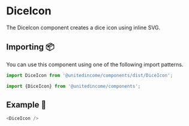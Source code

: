 # DiceIcon

The DiceIcon component creates a dice icon using inline SVG.

## Importing 📦

You can use this component using one of the following import patterns.

```javascript
import DiceIcon from '@unitedincome/components/dist/DiceIcon';
```

```javascript
import {DiceIcon} from '@unitedincome/components';
```

## Example 🚀

```javascript
<DiceIcon />
```
